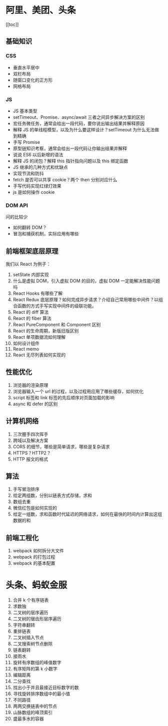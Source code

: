 # 阿里、美团、头条
[[toc]]
## 基础知识

### CSS

*   垂直水平居中
*   双栏布局
*   随窗口变化的正方形
*   网格布局

### JS

*   JS 基本类型
*   setTimeout、Promise、async/await 三者之间异步解决方案的区别
*   宏任务微任务，通常会给出一段代码，要你说出输出结果并解释原因
*   解释 JS 的单线程模型，以及为什么要这样设计？setTimeout 为什么无法做到精确
*   手写 Promise
*   原型链知识考察，通常会给出一段代码让你输出结果并解释
*   说说 ES6 以后新增的语法
*   解释 JS 的闭包？解释 this 指针指向问题以及 this 绑定函数
*   JS 继承的几种方式和优缺点
*   实现节流和防抖
*   fetch 是否可以共享 cookie？两个 then 分别对应什么
*   手写代码实现红绿灯效果
*   js 是如何操作 cookie

### DOM API

问的比较少

*   如何翻转 DOM？
*   冒泡和捕获机制，实际应用有哪些

## 前端框架底层原理

我们以 React 为例子：

1.  setState 内部实现
2.  什么是虚拟 DOM，引入虚拟 DOM 的目的，虚拟 DOM 一定能解决性能问题吗
3.  React Hooks 有哪些了解
4.  React Redux 底层原理？如何完成异步请求？介绍自己常用哪些中间件？以组合函数的方式手写实现中间件的级联功能。
5.  React 的 diff 算法
6.  React 的 fiber 算法
7.  React PureComponent 和 Component 区别
8.  React 的生命周期，新版旧版区别
9.  React 单项数据流如何理解
10.  如何设计组件
11.  React memo
12.  React 无尽列表如何实现的

## 性能优化

1.  浏览器的渲染原理
2.  浏览器输入一个 url 的过程，以及过程用应用了哪些缓存，如何优化
3.  script 标签和 link 标签的先后顺序对页面加载的影响
4.  async 和 defer 的区别

## 计算机网络

1.  三次握手四次挥手
2.  跨域以及解决方案
3.  CORS 的细节，哪些是简单请求，哪些是复杂请求
4.  HTTPS？HTTP2？
5.  HTTP 报文的格式

## 算法

1.  手写冒泡排序
2.  给定两组数，分别以链表方式存储，求和
3.  数组去重
4.  微信红包是如何实现的
5.  给定一组数，求和函数时代延迟的网络请求，如何在最快的时间内计算出这组数据的和

## 前端工程化

1.  webpack 如何拆分大文件
2.  webpack 的打包过程
3.  webpack 的基本配置



# 头条、蚂蚁金服

1.  合并 k 个有序链表
2.  求数独
3.  二叉树的层序遍历
4.  二叉树的锯齿形层序遍历
5.  字符串翻转
6.  重排链表
7.  二叉树插入节点
8.  二叉搜索树节点删除
9.  链表翻转
10.  接雨水
11.  旋转有序数组的峰值数字
12.  有序矩阵的第 k 小数字
13.  编辑距离
14.  二分查找
15.  找出小于并且最接近目标数字的数
16.  寻找旋转排序数组中的最小值
17.  不同路径
18.  两两交换链表中的节点
19.  山脉数组的峰顶索引
20.  盛最多水的容器

